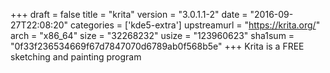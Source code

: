 +++
draft = false
title = "krita"
version = "3.0.1.1-2"
date = "2016-09-27T22:08:20"
categories = ['kde5-extra']
upstreamurl = "https://krita.org/"
arch = "x86_64"
size = "32268232"
usize = "123960623"
sha1sum = "0f33f236534669f67d7847070d6789ab0f568b5e"
+++
Krita is a FREE sketching and painting program